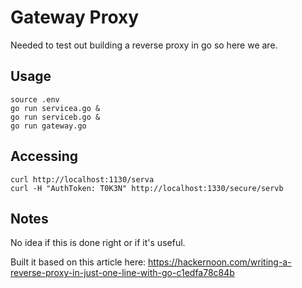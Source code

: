 # Gateway Proxy

Needed to test out building a reverse proxy in go so here we are.

## Usage

    source .env
    go run servicea.go &
    go run serviceb.go &
    go run gateway.go

## Accessing

    curl http://localhost:1130/serva
    curl -H "AuthToken: T0K3N" http://localhost:1330/secure/servb

## Notes

No idea if this is done right or if it's useful.

Built it based on this article here: https://hackernoon.com/writing-a-reverse-proxy-in-just-one-line-with-go-c1edfa78c84b

